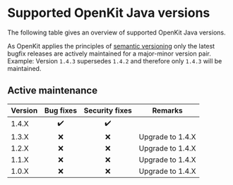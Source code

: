 # Supported OpenKit Java versions

The following table gives an overview of supported OpenKit Java versions.

As OpenKit applies the principles of [semantic versioning][semver] only the latest bugfix
releases are actively maintained for a major-minor version pair.  
Example: Version `1.4.3` supersedes `1.4.2` and therefore only `1.4.3` will be maintained.  

## Active maintenance
| Version | Bug fixes          | Security fixes     | Remarks          |
|---------|:------------------:|:------------------:|------------------|
| 1.4.X   | :heavy_check_mark: | :heavy_check_mark: |                  | 
| 1.3.X   |        :x:         |        :x:         | Upgrade to 1.4.X |
| 1.2.X   |        :x:         |        :x:         | Upgrade to 1.4.X |
| 1.1.X   |        :x:         |        :x:         | Upgrade to 1.4.X |
| 1.0.X   |        :x:         |        :x:         | Upgrade to 1.4.X |


[semver]: (https://semver.org/)